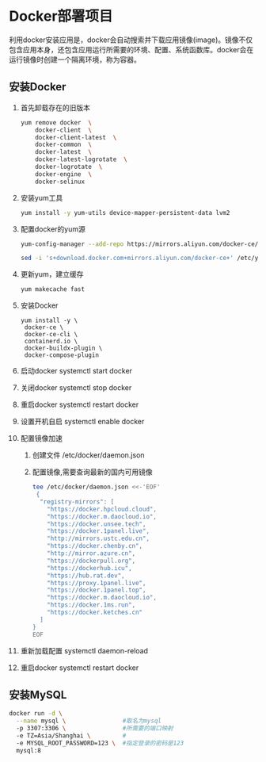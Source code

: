 # Docker部署项目

利用docker安装应用是，docker会自动搜索并下载应用镜像(image)。镜像不仅包含应用本身，还包含应用运行所需要的环境、配置、系统函数库。docker会在运行镜像时创建一个隔离环境，称为容器。

## 安装Docker

1. 首先卸载存在的旧版本

   ```bash
   yum remove docker  \
       docker-client  \
       docker-client-latest  \
       docker-common  \
       docker-latest  \
       docker-latest-logrotate  \
       docker-logrotate  \
       docker-engine  \
       docker-selinux 
   ```

2. 安装yum工具

   ```bash
   yum install -y yum-utils device-mapper-persistent-data lvm2
   ```

3. 配置docker的yum源

   ```bash
   yum-config-manager --add-repo https://mirrors.aliyun.com/docker-ce/linux/centos/docker-ce.repo
   
   sed -i 's+download.docker.com+mirrors.aliyun.com/docker-ce+' /etc/yum.repos.d/docker-ce.repo
   ```

4. 更新yum，建立缓存

   ```bash
   yum makecache fast
   ```

5. 安装Docker

   ```shell
   yum install -y \
   	docker-ce \
   	docker-ce-cli \
   	containerd.io \
   	docker-buildx-plugin \
   	docker-compose-plugin
   ```

6. 启动docker    systemctl start docker

7. 关闭docker    systemctl stop docker

8. 重启docker    systemctl restart docker

9. 设置开机自启  systemctl enable docker

10. 配置镜像加速

    1. 创建文件 /etc/docker/daemon.json

    2. 配置镜像,需要查询最新的国内可用镜像

       ```bash
       tee /etc/docker/daemon.json <<-'EOF'
        {
         "registry-mirrors": [
           "https://docker.hpcloud.cloud",
           "https://docker.m.daocloud.io",
           "https://docker.unsee.tech",
           "https://docker.1panel.live",
           "http://mirrors.ustc.edu.cn",
           "https://docker.chenby.cn",
           "http://mirror.azure.cn",
           "https://dockerpull.org",
           "https://dockerhub.icu",
           "https://hub.rat.dev",
           "https://proxy.1panel.live",
           "https://docker.1panel.top",
           "https://docker.m.daocloud.io",
           "https://docker.1ms.run",
           "https://docker.ketches.cn"
         ]
       }
       EOF
       ```

11. 重新加载配置   systemctl daemon-reload

12. 重启docker  systemctl restart docker

## 安装MySQL

```bash
docker run -d \
  --name mysql \				#取名为mysql
  -p 3307:3306 \				#所需要的端口映射
  -e TZ=Asia/Shanghai \			#
  -e MYSQL_ROOT_PASSWORD=123 \  #指定登录的密码是123
  mysql:8
```

